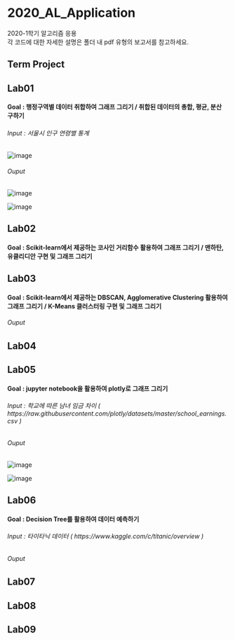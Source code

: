 # 2020_AL_Application
2020-1학기 알고리즘 응용<br>
각 코드에 대한 자세한 설명은 폴더 내 pdf 유형의 보고서를 참고하세요.
<h2>Term Project</h2>
<h2>Lab01</h2>
<h4> Goal : 행정구역별 데이터 취합하여 그래프 그리기 / 취합된 데이터의 총합, 평균, 분산 구하기</h4>
<h6>Input : 서울시 인구 연령별 통계</h6>

![image](https://user-images.githubusercontent.com/44043468/119540986-067f1500-bdc9-11eb-9a42-8a8eb6d3b517.png)

<h6>Ouput</h6>

![image](https://user-images.githubusercontent.com/44043468/119541018-0ed75000-bdc9-11eb-989d-4d0f8a5899c7.png)

![image](https://user-images.githubusercontent.com/44043468/119541038-15fe5e00-bdc9-11eb-8fb2-7dc87e0d8336.png)

<h2>Lab02</h2>
<h4> Goal : Scikit-learn에서 제공하는 코사인 거리함수 활용하여 그래프 그리기 / 맨하탄, 유클리디안 구현 및 그래프 그리기</h4>

<h2>Lab03</h2>
<h4> Goal : Scikit-learn에서 제공하는 DBSCAN, Agglomerative Clustering 활용하여 그래프 그리기 / K-Means 클러스터링 구현 및 그래프 그리기</h4>

<h6>Ouput</h6>

<h2>Lab04</h2>
<h2>Lab05</h2>
<h4> Goal : jupyter notebook을 활용하여 plotly로 그래프 그리기</h4>
<h6>Input : 학교에 따른 남녀 임금 차이 ( https://raw.githubusercontent.com/plotly/datasets/master/school_earnings.csv  )</h6>
<h6>Ouput</h6>

![image](https://user-images.githubusercontent.com/44043468/119542817-eea89080-bdca-11eb-8e8f-2bdb9cb1f4bc.png)

![image](https://user-images.githubusercontent.com/44043468/119542871-fec07000-bdca-11eb-8bd1-d6e075a0ce89.png)

<h2>Lab06</h2>
<h4> Goal : Decision Tree를 활용하여 데이터 예측하기</h4>
<h6>Input : 타이타닉 데이터 ( https://www.kaggle.com/c/titanic/overview )</h6>
<h6>Ouput</h6>

<h2>Lab07</h2>
<h2>Lab08</h2>
<h2>Lab09</h2>
